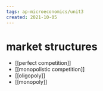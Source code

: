 ```yaml
---
tags: ap-microeconomics/unit3 
created: 2021-10-05
---
```


# market structures

- [[perfect competition]]
- [[monopolistic competition]]
- [[oligopoly]]
- [[monopoly]]

<!---->